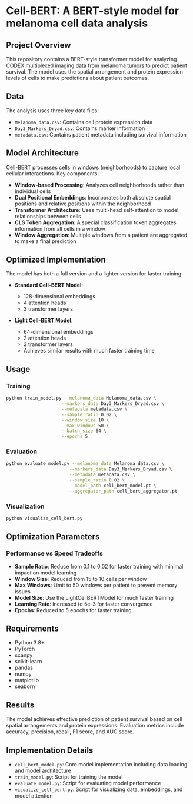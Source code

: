 # Cell-BERT: A BERT-style model for melanoma cell data analysis

## Project Overview
This repository contains a BERT-style transformer model for analyzing CODEX multiplexed imaging data from melanoma tumors to predict patient survival. The model uses the spatial arrangement and protein expression levels of cells to make predictions about patient outcomes.

## Data
The analysis uses three key data files:
- `Melanoma_data.csv`: Contains cell protein expression data
- `Day3_Markers_Dryad.csv`: Contains marker information
- `metadata.csv`: Contains patient metadata including survival information

## Model Architecture
Cell-BERT processes cells in windows (neighborhoods) to capture local cellular interactions. Key components:

- **Window-based Processing**: Analyzes cell neighborhoods rather than individual cells
- **Dual Positional Embeddings**: Incorporates both absolute spatial positions and relative positions within the neighborhood
- **Transformer Architecture**: Uses multi-head self-attention to model relationships between cells
- **CLS Token Aggregation**: A special classification token aggregates information from all cells in a window
- **Window Aggregation**: Multiple windows from a patient are aggregated to make a final prediction

## Optimized Implementation
The model has both a full version and a lighter version for faster training:

- **Standard Cell-BERT Model**:
  - 128-dimensional embeddings
  - 4 attention heads
  - 3 transformer layers

- **Light Cell-BERT Model**:
  - 64-dimensional embeddings
  - 2 attention heads 
  - 2 transformer layers
  - Achieves similar results with much faster training time

## Usage

### Training
```bash
python train_model.py --melanoma_data Melanoma_data.csv \
                     --markers_data Day3_Markers_Dryad.csv \
                     --metadata metadata.csv \
                     --sample_ratio 0.02 \
                     --window_size 10 \
                     --max_windows 50 \
                     --batch_size 64 \
                     --epochs 5
```

### Evaluation
```bash
python evaluate_model.py --melanoma_data Melanoma_data.csv \
                        --markers_data Day3_Markers_Dryad.csv \
                        --metadata metadata.csv \
                        --sample_ratio 0.02 \
                        --model_path cell_bert_model.pt \
                        --aggregator_path cell_bert_aggregator.pt
```

### Visualization
```bash
python visualize_cell_bert.py
```

## Optimization Parameters

### Performance vs Speed Tradeoffs
- **Sample Ratio**: Reduce from 0.1 to 0.02 for faster training with minimal impact on model learning
- **Window Size**: Reduced from 15 to 10 cells per window
- **Max Windows**: Limit to 50 windows per patient to prevent memory issues
- **Model Size**: Use the LightCellBERTModel for much faster training
- **Learning Rate**: Increased to 5e-3 for faster convergence
- **Epochs**: Reduced to 5 epochs for faster training

## Requirements
- Python 3.8+
- PyTorch
- scanpy
- scikit-learn
- pandas
- numpy
- matplotlib
- seaborn

## Results
The model achieves effective prediction of patient survival based on cell spatial arrangements and protein expressions. Evaluation metrics include accuracy, precision, recall, F1 score, and AUC score.

## Implementation Details
- `cell_bert_model.py`: Core model implementation including data loading and model architecture
- `train_model.py`: Script for training the model
- `evaluate_model.py`: Script for evaluating model performance
- `visualize_cell_bert.py`: Script for visualizing data, embeddings, and model attention